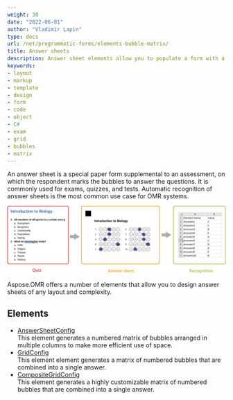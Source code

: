 ```yaml
---
weight: 30
date: "2022-06-01"
author: "Vladimir Lapin"
type: docs
url: /net/programmatic-forms/elements-bubble-matrix/
title: Answer sheets
description: Answer sheet elements allow you to populate a form with a grid of bubbles representing answers to an exam, test, or assessment.
keywords:
- layout
- markup
- template
- design
- form
- code
- object
- C#
- exam
- grid
- bubbles
- matrix
---
```


An answer sheet is a special paper form supplemental to an assessment, on which the respondent marks the bubbles to answer the questions. It is commonly used for exams, quizzes, and tests. Automatic recognition of answer sheets is the most common use case for OMR systems.

![Filled answer sheet](answer-sheets.png)

Aspose.OMR offers a number of elements that allow you to design answer sheets of any layout and complexity.

## Elements

- [AnswerSheetConfig](/omr/net/programmatic-forms/answersheetconfig/)  
  This element generates a numbered matrix of bubbles arranged in multiple columns to make more efficient use of space.
- [GridConfig](/omr/net/programmatic-forms/gridconfig/)  
  This element element generates a matrix of numbered bubbles that are combined into a single answer.
- [CompositeGridConfig](/omr/net/programmatic-forms/compositegridconfig/)  
  This element generates a highly customizable matrix of numbered bubbles that are combined into a single answer.
